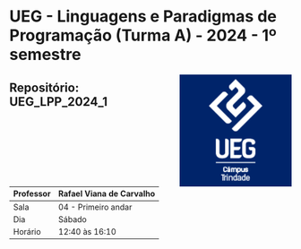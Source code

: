 # UEG - Linguagens e Paradigmas de Programação (Turma A) - 2024 - 1º semestre
<img align="right" width="200" height="200" src="/imagens/baixados.png">

## Repositório: UEG_LPP_2024_1
| Professor | Rafael Viana de Carvalho |
|----|----|
| Sala | 04 - Primeiro andar |
| Dia | Sábado |
| Horário | 12:40 às 16:10 |
